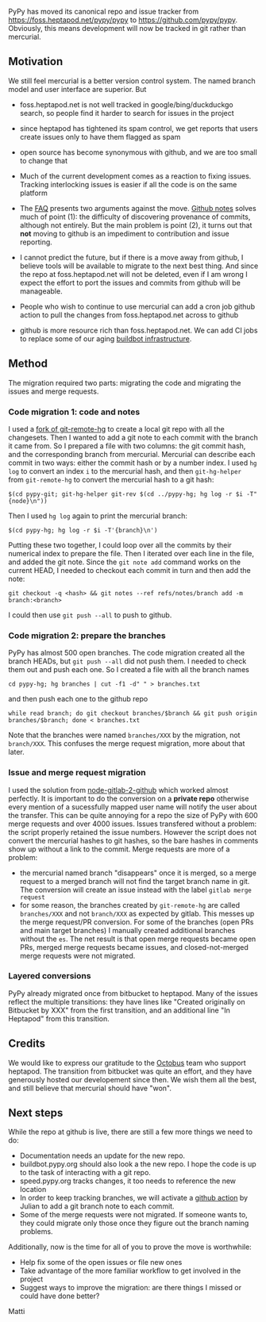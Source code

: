 <!--
.. title: PyPy moved to git, github
.. slug: pypy-moved-to-git-github
.. date: 2023-12-29 14:19:55 UTC
.. tags: 
.. category: 
.. link: 
.. description: 
.. type: text
.. author: mattip
-->

PyPy has moved its canonical repo and issue tracker from
https://foss.heptapod.net/pypy/pypy to https://github.com/pypy/pypy. Obviously,
this means development will now be tracked in git rather than mercurial.

## Motivation

We still feel mercurial is a better version control system. The named branch
model and user interface are superior. But
- foss.heptapod.net is not well tracked in google/bing/duckduckgo
  search, so people find it harder to search for issues in the project

- since heptapod has tightened its spam control, we get reports that
  users create issues only to have them flagged as spam

- open source has become synonymous with github, and we are too small to
  change that

- Much of the current development comes as a reaction to fixing issues.
  Tracking interlocking issues is easier if all the code is on the same
  platform

- The [FAQ](https://doc.pypy.org/en/latest/faq.html#why-doesn-t-pypy-use-git-and-move-to-github)
  presents two arguments against the move. [Github notes](https://git-scm.com/docs/git-notes)
  solves much of point (1): the difficulty of discovering provenance of
  commits, although not entirely. But the main problem is point (2), it turns
  out that __not__ moving to github is an impediment to contribution and issue
  reporting.

- I cannot predict the future, but if there is a move away from github, I
  believe tools will be available to migrate to the next best thing. And since
  the repo at foss.heptapod.net will not be deleted, even if I am wrong I
  expect the effort to port the issues and commits from github will be
  manageable.

- People who wish to continue to use mercurial can add a cron job github
  action to pull the changes from foss.heptapod.net across to github

- github is more resource rich than foss.heptapod.net. We can add CI
  jobs to replace some of our aging [buildbot
  infrastructure](https://buildbot.pypy.org).

## Method

The migration required two parts: migrating the code and migrating the issues
and merge requests.

### Code migration 1: code and notes

I used a [fork of git-remote-hg](https://github.com/mnauw/git-remote-hg) to
create a local git repo with all the changesets. Then I wanted to add a git
note to each commit with the branch it came from. So I prepared a file with two
columns: the git commit hash, and the corresponding branch from mercurial.
Mercurial can describe each commit in two ways: either the commit hash or by a
number index. I used `hg log` to convert an index `i` to the mercurial hash,
and then `git-hg-helper` from `git-remote-hg` to convert the mercurial hash to
a git hash:
```
$(cd pypy-git; git-hg-helper git-rev $(cd ../pypy-hg; hg log -r $i -T"{node}\n"))
```

Then I used `hg log` again to print the mercurial branch:
```
$(cd pypy-hg; hg log -r $i -T'{branch}\n')
```

Putting these two together, I could loop over all the commits by their
numerical index to prepare the file. Then I iterated over each line in the
file, and added the git note. Since the `git note add` command works on the
current HEAD, I needed to checkout each commit in turn and then add the note:
```
git checkout -q <hash> && git notes --ref refs/notes/branch add -m branch:<branch>
```

I could then use `git push --all` to push to github.

### Code migration 2: prepare the branches

PyPy has almost 500 open branches. The code migration created all the branch
HEADs, but `git push --all` did not push them. I needed to check them out and
push each one. So I created a file with all the branch names
```
cd pypy-hg; hg branches | cut -f1 -d" " > branches.txt
```

and then push each one to the github repo

```
while read branch; do git checkout branches/$branch && git push origin branches/$branch; done < branches.txt
```

Note that the branches were named `branches/XXX` by the migration, not `branch/XXX`. This confuses the merge request migration, more about that later.

### Issue and merge request migration

I used the solution from
[node-gitlab-2-github](https://github.com/piceaTech/node-gitlab-2-github) which
worked almost perfectly. It is important to do the conversion on a __private
repo__ otherwise every mention of a sucessfully mapped user name will notify
the user about the transfer. This can be quite annoying for a repo the size of
PyPy with 600 merge requests and over 4000 issues. Issues transfered without a
problem: the script properly retained the issue numbers. However the script
does not convert the mercurial hashes to git hashes, so the bare hashes in
comments show up without a link to the commit. Merge requests are more of a problem:
- the mercurial named branch "disappears" once it is merged, so a merge request
  to a merged branch will not find the target branch name in git. The
  conversion will create an issue instead with the label `gitlab merge request`
- for some reason, the branches created by `git-remote-hg` are called
  `branches/XXX` and not `branch/XXX` as expected by gitlab. This messes up the
  merge request/PR conversion. For some of the branches (open PRs and main
  target branches) I manually created additional branches without the `es`. The
  net result is that open merge requests became open PRs, merged merge requests
  became issues, and closed-not-merged merge requests were not migrated.

### Layered conversions
PyPy already migrated once from bitbucket to heptapod. Many of the issues
reflect the multiple transitions: they have lines like "Created originally on
Bitbucket by XXX" from the first transition, and an additional line "In
Heptapod" from this transition.

## Credits
We would like to express our gratitude to the [Octobus](https://octobus.net/)
team who support heptapod. The transition from bitbucket was quite an effort,
and they have generously hosted our developement since then. We wish them all
the best, and still believe that mercurial should have "won".

## Next steps

While the repo at github is live, there are still a few more things we need to
do:
- Documentation needs an update for the new repo.
- buildbot.pypy.org should also look a the new repo. I hope the code is up to
  the task of interacting with a git repo.
- speed.pypy.org tracks changes, it too needs to reference the new location
- In order to keep tracking branches, we will activate a [github
  action](https://github.com/Julian/named-branch-action) by Julian to add a git
  branch note to each commit.
- Some of the merge requests were not migrated. If someone wants to, they could
  migrate only those once they figure out the branch naming problems.

Additionally, now is the time for all of you to prove the move is worthwhile:
- Help fix some of the open issues or file new ones
- Take advantage of the more familiar workflow to get involved in the project
- Suggest ways to improve the migration: are there things I missed or could
  have done better?

Matti
